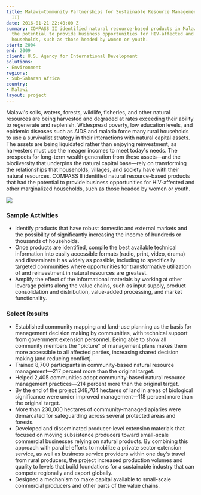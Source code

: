 ```yaml
---
title: Malawi—Community Partnerships for Sustainable Resource Management (COMPASS
  II)
date: 2016-01-21 22:40:00 Z
summary: COMPASS II identified natural resource-based products in Malawi that had
  the potential to provide business opportunities for HIV-affected and other marginalized
  households, such as those headed by women or youth.
start: 2004
end: 2009
client: U.S. Agency for International Development
solutions:
- Environment
regions:
- Sub-Saharan Africa
country:
- Malawi
layout: project
---
```


Malawi's soils, waters, forests, wildlife, fisheries, and other natural resources are being harvested and degraded at rates exceeding their ability to regenerate and replenish. Widespread poverty, low education levels, and epidemic diseases such as AIDS and malaria force many rural households to use a survivalist strategy in their interactions with natural capital assets. The assets are being liquidated rather than enjoying reinvestment, as harvesters must use the meager incomes to meet today's needs. The prospects for long-term wealth generation from these assets—and the biodiversity that underpins the natural capital base—rely on transforming the relationships that households, villages, and society have with their natural resources. COMPASS II identified natural resource-based products that had the potential to provide business opportunities for HIV-affected and other marginalized households, such as those headed by women or youth.

![][1]

### Sample Activities

* Identify products that have robust domestic and external markets and the possibility of significantly increasing the income of hundreds or thousands of households.
* Once products are identified, compile the best available technical information into easily accessible formats (radio, print, video, drama) and disseminate it as widely as possible, including to specifically targeted communities where opportunities for transformative utilization of and reinvestment in natural resources are greatest.
* Amplify the effect of the informational materials by working at other leverage points along the value chains, such as input supply, product consolidation and distribution, value-added processing, and market functionality.

### Select Results

* Established community mapping and land-use planning as the basis for management decision making by communities, with technical support from government extension personnel. Being able to show all community members the "picture" of management plans makes them more accessible to all affected parties, increasing shared decision making (and reducing conflict).
* Trained 8,700 participants in community-based natural resource management—217 percent more than the original target.
* Helped 2,405 communities adopt community-based natural resource management practices—214 percent more than the original target.
* By the end of the project 348,704 hectares of land in areas of biological significance were under improved management—118 percent more than the original target.
* More than 230,000 hectares of community-managed apiaries were demarcated for safeguarding across several protected areas and forests.
* Developed and disseminated producer-level extension materials that focused on moving subsistence producers toward small-scale commercial businesses relying on natural products. By combining this approach with parallel efforts to mobilize a private sector extension service, as well as business service providers within one day's travel from rural producers, the project increased production volumes and quality to levels that build foundations for a sustainable industry that can compete regionally and export globally.
* Designed a mechanism to make capital available to small-scale commercial producers and other parts of the value chains.

[1]: https://assetify-dai.com/projects/MalawiCOMPASSII.jpg
